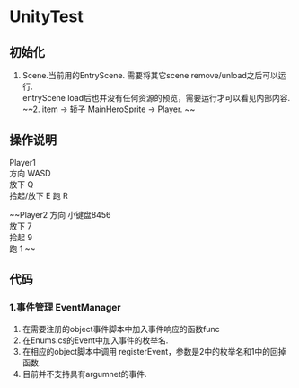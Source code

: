 # UnityTest

## 初始化
1. Scene.当前用的EntryScene. 需要将其它scene remove/unload之后可以运行.  
entryScene load后也并没有任何资源的预览，需要运行才可以看见内部内容.       
~~2. item -> 轿子 MainHeroSprite -> Player.    ~~

## 操作说明
Player1   
方向  WASD   
放下  Q  
拾起/放下  E
跑    R

~~Player2
方向 小键盘8456  
放下  7  
拾起  9  
跑    1  ~~

## 代码
### 1.事件管理 EventManager
1. 在需要注册的object事件脚本中加入事件响应的函数func
2. 在Enums.cs的Event中加入事件的枚举名.
3. 在相应的object脚本中调用 registerEvent，参数是2中的枚举名和1中的回掉函数.
4. 目前并不支持具有argumnet的事件.
